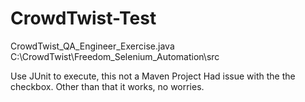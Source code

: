 # CrowdTwist-Test

CrowdTwist_QA_Engineer_Exercise.java 
C:\CrowdTwist\Freedom_Selenium_Automation\src

Use JUnit to execute, this not a Maven Project
Had issue with the <CHECKING> the checkbox.  Other than that it works, no worries.
